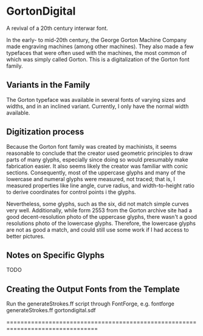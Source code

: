 # GortonDigital
A revival of a 20th century interwar font.

In the early- to mid-20th century, the George Gorton Machine Company made
engraving machines (among other machines).  They also made a few typefaces that
were often used with the machines, the most common of which was simply called
Gorton.  This is a digitalization of the Gorton font family.

## Variants in the Family
The Gorton typeface was available in several fonts of varying sizes and widths,
and in an inclined variant.  Currently, I only have the normal width available.

## Digitization process
Because the Gorton font family was created by machinists, it seems reasonable to
conclude that the creator used geometric principles to draw parts of many
glyphs, especially since doing so would presumably make fabrication easier.  It
also seems likely the creator was familiar with conic sections.  Consequently,
most of the uppercase glyphs and many of the lowercase and numeral glyphs were
measured, not traced; that is, I measured properties like line angle, curve
radius, and width-to-height ratio to derive coordinates for control points i
the glyphs.

Nevertheless, some glyphs, such as the six, did not match simple curves very
well.  Additionally, while form 2553 from the Gorton archive site had
a good decent-resolution photo of the uppercase glyphs, there wasn't a good
resolutions photo of the lowercase glyphs.  Therefore, the lowercase glyphs
are not as good a match, and could still use some work if I had access to
better pictures.

## Notes on Specific Glyphs
TODO

## Creating the Output Fonts from the Template
Run the generateStrokes.ff script through FontForge, e.g. fontforge generateStrokes.ff gortondigital.sdf


================================================================================
